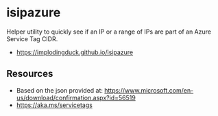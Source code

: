 # isipazure
Helper utility to quickly see if an IP or a range of IPs are part of an Azure Service Tag CIDR.

* https://implodingduck.github.io/isipazure

## Resources
* Based on the json provided at: https://www.microsoft.com/en-us/download/confirmation.aspx?id=56519
* https://aka.ms/servicetags